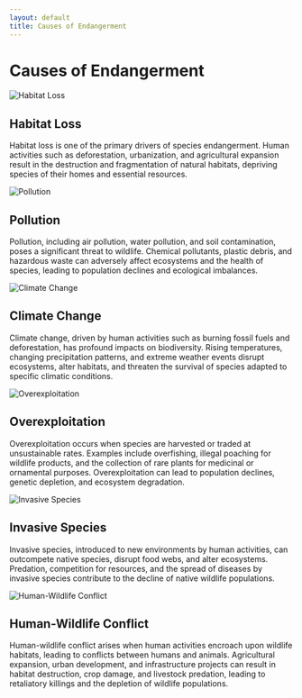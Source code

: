 ```yaml
---
layout: default
title: Causes of Endangerment
---
```


# Causes of Endangerment

<div class="row">
  <div class="col-md-6">
    <img src="https://images.pexels.com/photos/52602/pexels-photo-52602.jpeg?auto=compress&cs=tinysrgb&dpr=2&h=750&w=1260" alt="Habitat Loss">
    <h2>Habitat Loss</h2>
    <p>Habitat loss is one of the primary drivers of species endangerment. Human activities such as deforestation, urbanization, and agricultural expansion result in the destruction and fragmentation of natural habitats, depriving species of their homes and essential resources.</p>
  </div>
  <div class="col-md-6">
    <img src="https://images.pexels.com/photos/68427/pexels-photo-68427.jpeg?auto=compress&cs=tinysrgb&dpr=2&h=750&w=1260" alt="Pollution">
    <h2>Pollution</h2>
    <p>Pollution, including air pollution, water pollution, and soil contamination, poses a significant threat to wildlife. Chemical pollutants, plastic debris, and hazardous waste can adversely affect ecosystems and the health of species, leading to population declines and ecological imbalances.</p>
  </div>
</div>

<div class="row">
  <div class="col-md-6">
    <img src="https://images.pexels.com/photos/2990650/pexels-photo-2990650.jpeg?auto=compress&cs=tinysrgb&w=1260&h=750&dpr=2" alt="Climate Change">
    <h2>Climate Change</h2>
    <p>Climate change, driven by human activities such as burning fossil fuels and deforestation, has profound impacts on biodiversity. Rising temperatures, changing precipitation patterns, and extreme weather events disrupt ecosystems, alter habitats, and threaten the survival of species adapted to specific climatic conditions.</p>
  </div>
  <div class="col-md-6">
    <img src="https://images.pexels.com/photos/1739156/pexels-photo-1739156.jpeg?auto=compress&cs=tinysrgb&dpr=2&h=750&w=1260" alt="Overexploitation">
    <h2>Overexploitation</h2>
    <p>Overexploitation occurs when species are harvested or traded at unsustainable rates. Examples include overfishing, illegal poaching for wildlife products, and the collection of rare plants for medicinal or ornamental purposes. Overexploitation can lead to population declines, genetic depletion, and ecosystem degradation.</p>
  </div>
</div>

<div class="row">
  <div class="col-md-6">
    <img src="https://images.pexels.com/photos/5967964/pexels-photo-5967964.jpeg?auto=compress&cs=tinysrgb&w=1260&h=750&dpr=2" alt="Invasive Species">
    <h2>Invasive Species</h2>
    <p>Invasive species, introduced to new environments by human activities, can outcompete native species, disrupt food webs, and alter ecosystems. Predation, competition for resources, and the spread of diseases by invasive species contribute to the decline of native wildlife populations.</p>
  </div>
  <div class="col-md-6">
    <img src="https://images.pexels.com/photos/4206052/pexels-photo-4206052.jpeg?auto=compress&cs=tinysrgb&w=1260&h=750&dpr=2" alt="Human-Wildlife Conflict">
    <h2>Human-Wildlife Conflict</h2>
    <p>Human-wildlife conflict arises when human activities encroach upon wildlife habitats, leading to conflicts between humans and animals. Agricultural expansion, urban development, and infrastructure projects can result in habitat destruction, crop damage, and livestock predation, leading to retaliatory killings and the depletion of wildlife populations.</p>
  </div>
</div>
